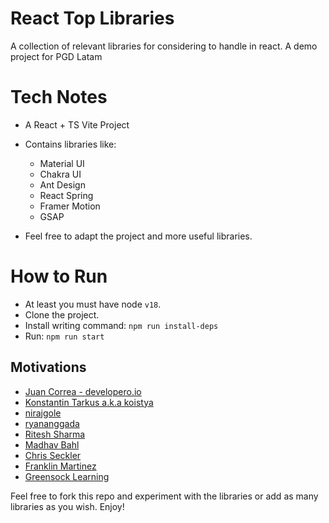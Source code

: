 # React Top Libraries
A collection of relevant libraries for considering to handle in react.
A demo project for PGD Latam


# Tech Notes
- A React + TS Vite Project
- Contains libraries like: 
  * Material UI
  * Chakra UI
  * Ant Design
  * React Spring
  * Framer Motion
  * GSAP
  
- Feel free to adapt the project and more useful libraries.

# How to Run
- At least you must have node `v18`.
- Clone the project.
- Install writing command: `npm run install-deps`
- Run: `npm run start`


## Motivations
- [Juan Correa - developero.io](https://github.com/Developero-oficial)
- [Konstantin Tarkus a.k.a koistya](https://stackblitz.com/@koistya)
- [nirajgole](https://stackblitz.com/edit/react-pucsb2)
- [ryananggada](https://codesandbox.io/p/sandbox/responsive-chakra-ui-vrt5k)
- [Ritesh Sharma](https://stackblitz.com/edit/react-spring-example?file=README.md)
- [Madhav Bahl](https://github.com/MadhavBahl/react-sprints)
- [Chris Seckler](https://stackblitz.com/edit/react-spring-demos?file=index.js)
- [Franklin Martinez](https://dev.to/franklin030601/animations-with-gsap-react-1nok)
- [Greensock Learning](https://stackblitz.com/@GreenSockLearning/collections/gsap-react-starters)

Feel free to fork this repo and experiment with the libraries or add as many libraries as you wish.
Enjoy!
